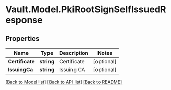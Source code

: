 # Vault.Model.PkiRootSignSelfIssuedResponse

## Properties

Name | Type | Description | Notes
------------ | ------------- | ------------- | -------------
**Certificate** | **string** | Certificate | [optional] 
**IssuingCa** | **string** | Issuing CA | [optional] 

[[Back to Model list]](../README.md#documentation-for-models) [[Back to API list]](../README.md#documentation-for-api-endpoints) [[Back to README]](../README.md)


